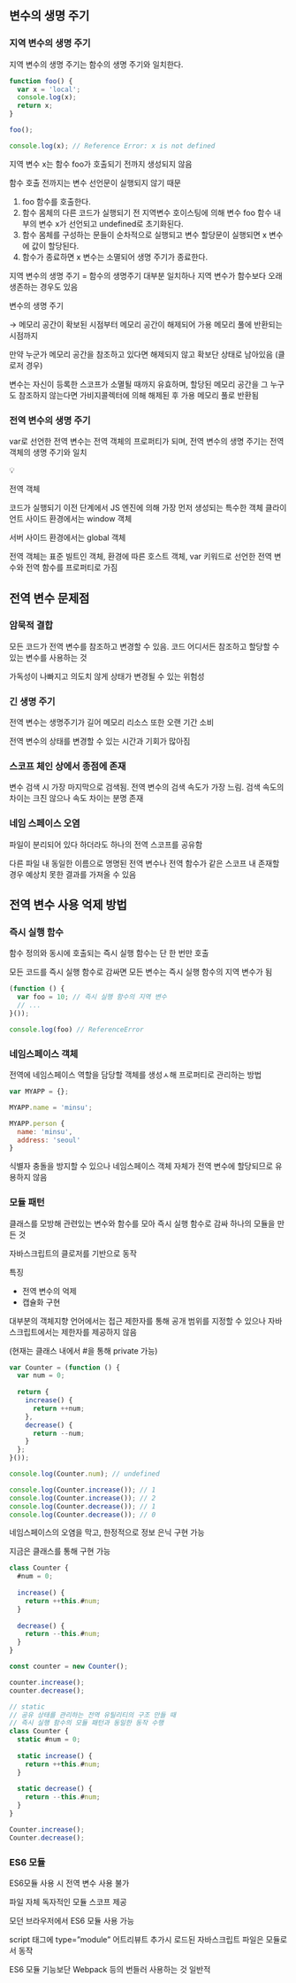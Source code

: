 ## 변수의 생명 주기

### 지역 변수의 생명 주기

지역 변수의 생명 주기는 함수의 생명 주기와 일치한다.

```jsx
function foo() {
  var x = 'local';
  console.log(x);
  return x;
}

foo();

console.log(x); // Reference Error: x is not defined
```

지역 변수 x는 함수 foo가 호출되기 전까지 생성되지 않음

함수 호출 전까지는 변수 선언문이 실행되지 않기 때문

1. foo 함수를 호출한다.
2. 함수 몸체의 다른 코드가 실행되기 전 지역변수 호이스팅에 의해 변수 foo 함수 내부의 변수 x가 선언되고 undefined로 초기화된다.
3. 함수 몸체를 구성하는 문들이 순차적으로 실행되고 변수 할당문이 실행되면 x 변수에 값이 할당된다.
4. 함수가 종료하면 x 변수는 소멸되어 생명 주기가 종료한다.

지역 변수의 생명 주기 = 함수의 생명주기 대부분 일치하나 지역 변수가 함수보다 오래 생존하는 경우도 있음

변수의 생명 주기

→ 메모리 공간이 확보된 시점부터 메모리 공간이 해제되어 가용 메모리 풀에 반환되는 시점까지

만약 누군가 메모리 공간을 참조하고 있다면 해제되지 않고 확보단 상태로 남아있음 (클로저 경우)

변수는 자신이 등록한 스코프가 소멸될 때까지 유효하며, 할당된 메모리 공간을 그 누구도 참조하지 않는다면 가비지콜렉터에 의해 해제된 후 가용 메모리 풀로 반환됨

### 전역 변수의 생명 주기

var로 선언한 전역 변수는 전역 객체의 프로퍼티가 되며, 전역 변수의 생명 주기는 전역 객체의 생명 주기와 일치

<aside>
💡

전역 객체

코드가 실행되기 이전 단계에서 JS 엔진에 의해 가장 먼저 생성되는 특수한 객체
클라이언트 사이드 환경에서는 window 객체

서버 사이드 환경에서는 global 객체

전역 객체는 표준 빌트인 객체, 환경에 따른 호스트 객체, var 키워드로 선언한 전역 변수와 전역 함수를 프로퍼티로 가짐

</aside>

## 전역 변수 문제점

### 암묵적 결합

모든 코드가 전역 변수를 참조하고 변경할 수 있음. 코드 어디서든 참조하고 할당할 수 있는 변수를 사용하는 것

가독성이 나빠지고 의도치 않게 상태가 변경될 수 있는 위험성

### 긴 생명 주기

전역 변수는 생명주기가 길어 메모리 리소스 또한 오랜 기간 소비

전역 변수의 상태를 변경할 수 있는 시간과 기회가 많아짐

### 스코프 체인 상에서 종점에 존재

변수 검색 시 가장 마지막으로 검색됨. 전역 변수의 검색 속도가 가장 느림. 검색 속도의 차이는 크진 않으나 속도 차이는 분명 존재

### 네임 스페이스 오염

파일이 분리되어 있다 하더라도 하나의 전역 스코프를 공유함

다른 파일 내 동일한 이름으로 명명된 전역 변수나 전역 함수가 같은 스코프 내 존재할 경우 예상치 못한 결과를 가져올 수 있음

## 전역 변수 사용 억제 방법

### 즉시 실행 함수

함수 정의와 동시에 호출되는 즉시 실행 함수는 단 한 번만 호출

모든 코드를 즉시 실행 함수로 감싸면 모든 변수는 즉시 실행 함수의 지역 변수가 됨

```jsx
(function () {
  var foo = 10; // 즉시 실행 함수의 지역 변수
  // ...
}());

console.log(foo) // ReferenceError
```

### 네임스페이스 객체

전역에 네임스페이스 역할을 담당할 객체를 생성ㅅ해 프로퍼티로 관리하는 방법

```jsx
var MYAPP = {};

MYAPP.name = 'minsu';

MYAPP.person {
  name: 'minsu',
  address: 'seoul'
}
```

식별자 충돌을 방지할 수 있으나 네임스페이스 객체 자체가 전역 변수에 할당되므로 유용하지 않음

### 모듈 패턴

클래스를 모방해 관련있는 변수와 함수를 모아 즉시 실행 함수로 감싸 하나의 모듈을 만든 것

자바스크립트의 클로저를 기반으로 동작

특징

- 전역 변수의 억제
- 캡슐화 구현

대부분의 객체지향 언어에서는 접근 제한자를 통해 공개 범위를 지정할 수 있으나 자바스크립트에서는 제한자를 제공하지 않음

(현재는 클래스 내에서 #을 통해 private 가능)

```jsx
var Counter = (function () {
  var num = 0;
  
  return {
    increase() {
      return ++num;
    },
    decrease() {
      return --num;
    }
  };
}());

console.log(Counter.num); // undefined

console.log(Counter.increase()); // 1
console.log(Counter.increase()); // 2
console.log(Counter.decrease()); // 1
console.log(Counter.decrease()); // 0
```

네임스페이스의 오염을 막고, 한정적으로 정보 은닉 구현 가능

지금은 클래스를 통해 구현 가능

```jsx
class Counter {
  #num = 0;
  
  increase() {
    return ++this.#num;
  }
  
  decrease() {
    return --this.#num;
  }
}

const counter = new Counter();

counter.increase();
counter.decrease();

// static
// 공유 상태를 관리하는 전역 유틸리티의 구조 만들 때
// 즉시 실행 함수의 모듈 패턴과 동일한 동작 수행
class Counter {
  static #num = 0;
  
  static increase() {
    return ++this.#num;
  }
  
  static decrease() {
    return --this.#num;
  }
}

Counter.increase();
Counter.decrease();
```

### ES6 모듈

ES6모듈 사용 시 전역 변수 사용 불가

파일 자체 독자적인 모듈 스코프 제공

모던 브라우저에서 ES6 모듈 사용 가능

script 태그에 type=”module” 어트리뷰트 추가시 로드된 자바스크립트 파일은 모듈로서 동작

ES6 모듈 기능보단 Webpack 등의 번들러 사용하는 것 일반적
